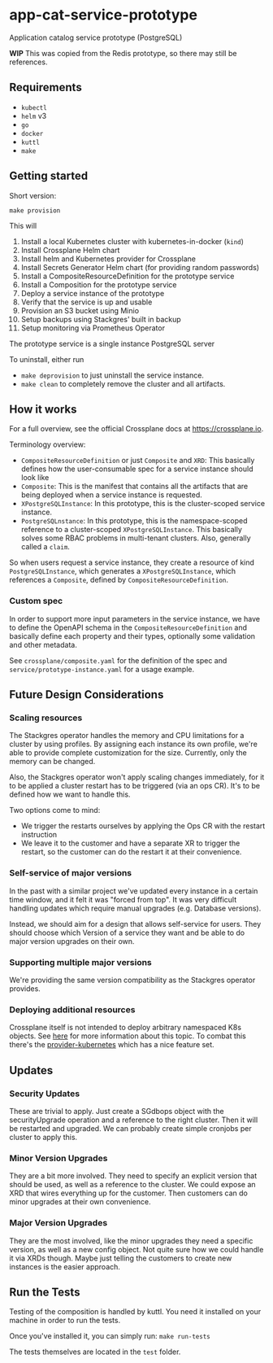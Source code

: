 # app-cat-service-prototype

Application catalog service prototype (PostgreSQL)

**WIP** This was copied from the Redis prototype, so there may still be references.

## Requirements

* `kubectl`
* `helm` v3
* `go`
* `docker`
* `kuttl`
* `make`

## Getting started

Short version:

`make provision`

This will
1. Install a local Kubernetes cluster with kubernetes-in-docker (`kind`)
2. Install Crossplane Helm chart
3. Install helm and Kubernetes provider for Crossplane
4. Install Secrets Generator Helm chart (for providing random passwords)
5. Install a CompositeResourceDefinition for the prototype service
6. Install a Composition for the prototype service
7. Deploy a service instance of the prototype
8. Verify that the service is up and usable
9. Provision an S3 bucket using Minio
10. Setup backups using Stackgres' built in backup
11. Setup monitoring via Prometheus Operator

The prototype service is a single instance PostgreSQL server

To uninstall, either run
- `make deprovision` to just uninstall the service instance.
- `make clean` to completely remove the cluster and all artifacts.

## How it works

For a full overview, see the official Crossplane docs at https://crossplane.io.

Terminology overview:

- `CompositeResourceDefinition` or just `Composite` and `XRD`: This basically defines how the user-consumable spec for a service instance should look like
- `Composite`: This is the manifest that contains all the artifacts that are being deployed when a service instance is requested.
- `XPostgreSQLInstance`: In this prototype, this is the cluster-scoped service instance.
- `PostgreSQLnstance`: In this prototype, this is the namespace-scoped reference to a cluster-scoped `XPostgreSQLInstance`. This basically solves some RBAC problems in multi-tenant clusters. Also, generally called a `claim`.

So when users request a service instance, they create a resource of kind `PostgreSQLInstance`, which generates a `XPostgreSQLInstance`, which references a `Composite`, defined by `CompositeResourceDefinition`.

### Custom spec

In order to support more input parameters in the service instance, we have to define the OpenAPI schema in the `CompositeResourceDefinition` and basically define each property and their types, optionally some validation and other metadata.

See `crossplane/composite.yaml` for the definition of the spec and `service/prototype-instance.yaml` for a usage example.

## Future Design Considerations

### Scaling resources

The Stackgres operator handles the memory and CPU limitations for a cluster by using profiles. By assigning each instance its own profile, we're able to provide complete customization for the size. Currently, only the memory can be changed.

Also, the Stackgres operator won't apply scaling changes immediately, for it to be applied a cluster restart has to be triggered (via an ops CR). It's to be defined how we want to handle this.

Two options come to mind:
* We trigger the restarts ourselves by applying the Ops CR with the restart instruction
* We leave it to the customer and have a separate XR to trigger the restart, so the customer can do the restart it at their convenience.

### Self-service of major versions

In the past with a similar project we've updated every instance in a certain time window, and it felt it was "forced from top".
It was very difficult handling updates which require manual upgrades (e.g. Database versions).

Instead, we should aim for a design that allows self-service for users.
They should choose which Version of a service they want and be able to do major version upgrades on their own.

### Supporting multiple major versions

We're providing the same version compatibility as the Stackgres operator provides.

### Deploying additional resources

Crossplane itself is not intended to deploy arbitrary namespaced K8s objects. See [here](https://github.com/crossplane/crossplane/issues/1730) for more information about this topic. To combat this there's the [provider-kubernetes](https://github.com/crossplane-contrib/provider-kubernetes) which has a nice feature set.

## Updates
### Security Updates
These are trivial to apply. Just create a SGdbops object with the securityUpgrade operation and a reference to the right cluster. Then it will be restarted and upgraded. We can probably create simple cronjobs per cluster to apply this.

### Minor Version Upgrades
They are a bit more involved. They need to specify an explicit version that should be used, as well as a reference to the cluster. We could expose an XRD that wires everything up for the customer. Then customers can do minor upgrades at their own convenience.

### Major Version Upgrades
They are the most involved, like the minor upgrades they need a specific version, as well as a new config object. Not quite sure how we could handle it via XRDs though. Maybe just telling the customers to create new instances is the easier approach.

## Run the Tests

Testing of the composition is handled by kuttl. You need it installed on your machine in order to run the tests.

Once you've installed it, you can simply run:
`make run-tests`

The tests themselves are located in the `test` folder.
